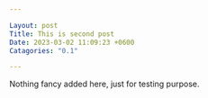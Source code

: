```yaml
---

Layout: post
Title: This is second post 
Date: 2023-03-02 11:09:23 +0600
Catagories: "0.1"

---
```



Nothing fancy added here, just for testing purpose.